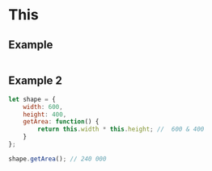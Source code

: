 # This
## Example
```javascript

```
## Example 2
```javascript
let shape = {
    width: 600,
    height: 400,
    getArea: function() {
        return this.width * this.height; //  600 & 400
    }
};

shape.getArea(); // 240 000
```
